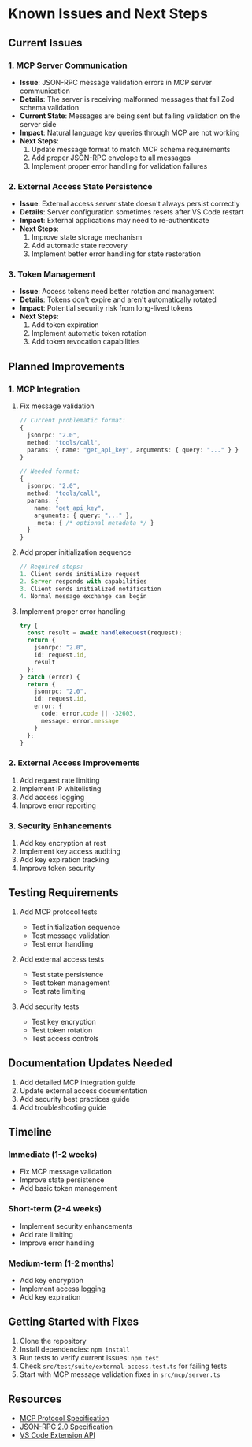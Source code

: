 # Known Issues and Next Steps

## Current Issues

### 1. MCP Server Communication
- **Issue**: JSON-RPC message validation errors in MCP server communication
- **Details**: The server is receiving malformed messages that fail Zod schema validation
- **Current State**: Messages are being sent but failing validation on the server side
- **Impact**: Natural language key queries through MCP are not working
- **Next Steps**:
  1. Update message format to match MCP schema requirements
  2. Add proper JSON-RPC envelope to all messages
  3. Implement proper error handling for validation failures

### 2. External Access State Persistence
- **Issue**: External access server state doesn't always persist correctly
- **Details**: Server configuration sometimes resets after VS Code restart
- **Impact**: External applications may need to re-authenticate
- **Next Steps**:
  1. Improve state storage mechanism
  2. Add automatic state recovery
  3. Implement better error handling for state restoration

### 3. Token Management
- **Issue**: Access tokens need better rotation and management
- **Details**: Tokens don't expire and aren't automatically rotated
- **Impact**: Potential security risk from long-lived tokens
- **Next Steps**:
  1. Add token expiration
  2. Implement automatic token rotation
  3. Add token revocation capabilities

## Planned Improvements

### 1. MCP Integration
1. Fix message validation
   ```typescript
   // Current problematic format:
   {
     jsonrpc: "2.0",
     method: "tools/call",
     params: { name: "get_api_key", arguments: { query: "..." } }
   }
   
   // Needed format:
   {
     jsonrpc: "2.0",
     method: "tools/call",
     params: {
       name: "get_api_key",
       arguments: { query: "..." },
       _meta: { /* optional metadata */ }
     }
   }
   ```

2. Add proper initialization sequence
   ```typescript
   // Required steps:
   1. Client sends initialize request
   2. Server responds with capabilities
   3. Client sends initialized notification
   4. Normal message exchange can begin
   ```

3. Implement proper error handling
   ```typescript
   try {
     const result = await handleRequest(request);
     return {
       jsonrpc: "2.0",
       id: request.id,
       result
     };
   } catch (error) {
     return {
       jsonrpc: "2.0",
       id: request.id,
       error: {
         code: error.code || -32603,
         message: error.message
       }
     };
   }
   ```

### 2. External Access Improvements
1. Add request rate limiting
2. Implement IP whitelisting
3. Add access logging
4. Improve error reporting

### 3. Security Enhancements
1. Add key encryption at rest
2. Implement key access auditing
3. Add key expiration tracking
4. Improve token security

## Testing Requirements

1. Add MCP protocol tests
   - Test initialization sequence
   - Test message validation
   - Test error handling

2. Add external access tests
   - Test state persistence
   - Test token management
   - Test rate limiting

3. Add security tests
   - Test key encryption
   - Test token rotation
   - Test access controls

## Documentation Updates Needed

1. Add detailed MCP integration guide
2. Update external access documentation
3. Add security best practices guide
4. Add troubleshooting guide

## Timeline

### Immediate (1-2 weeks)
- Fix MCP message validation
- Improve state persistence
- Add basic token management

### Short-term (2-4 weeks)
- Implement security enhancements
- Add rate limiting
- Improve error handling

### Medium-term (1-2 months)
- Add key encryption
- Implement access logging
- Add key expiration

## Getting Started with Fixes

1. Clone the repository
2. Install dependencies: `npm install`
3. Run tests to verify current issues: `npm test`
4. Check `src/test/suite/external-access.test.ts` for failing tests
5. Start with MCP message validation fixes in `src/mcp/server.ts`

## Resources

- [MCP Protocol Specification](https://spec.modelcontextprotocol.io/specification/)
- [JSON-RPC 2.0 Specification](https://www.jsonrpc.org/specification)
- [VS Code Extension API](https://code.visualstudio.com/api)
